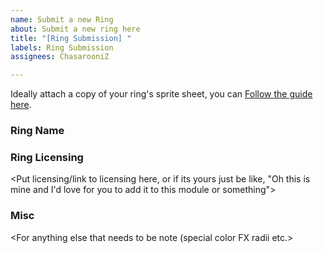 ```yaml
---
name: Submit a new Ring
about: Submit a new ring here
title: "[Ring Submission] "
labels: Ring Submission
assignees: ChasarooniZ

---
```


Ideally attach a copy of your ring's sprite sheet, you can [Follow the guide here](https://github.com/ChasarooniZ/More-Dynamic-Token-Rings?tab=readme-ov-file#creating-new-rings).

### Ring Name
<Name of the ring>

### Ring Licensing
<Put licensing/link to licensing here, or if its yours just be like, "Oh this is mine and I'd love for you to add it to this module or something">

### Misc
<For anything else that needs to be note (special color FX radii etc.>
